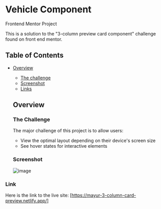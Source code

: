 # Vehicle Component
Frontend Mentor Project

This is a solution to the "3-column preview card component" challenge found on front end mentor.

## Table of Contents

- [Overview](#overview)
  - [The challenge](#the-challenge)
  - [Screenshot](#screenshot)
  - [Links](#links)
 
  ## Overview
  ### The Challenge
   
   The major challenge of this project is to allow users:
     
   - View the optimal layout depending on their device's screen size
   - See hover states for interactive elements
   
   ### Screenshot
   ![image](https://user-images.githubusercontent.com/53272044/176683834-464b76b9-f664-4776-bb02-95422cdfb637.png)

### Link
Here is the link to the live site: [https://mayur-3-column-card-preview.netlify.app/]
